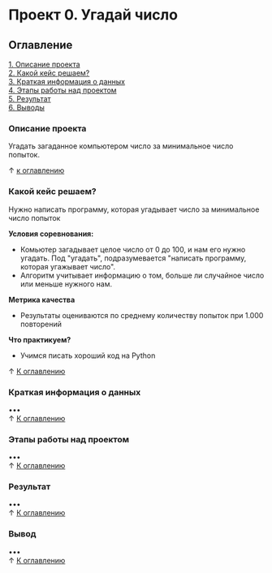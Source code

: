 # Проект 0. Угадай число

## Оглавление 
[1. Описание проекта](https://github.com/rafferti95/st_data_science/tree/master/Project%200#описание-проекта)\
[2. Какой кейс решаем?](https://github.com/rafferti95/st_data_science/tree/master/Project%200#какой-кейс-решаем)\
[3. Краткая информация о данных](https://github.com/rafferti95/st_data_science/tree/master/Project%200#краткая-информация-о-данных)\
[4. Этапы работы над проектом](https://github.com/rafferti95/st_data_science/tree/master/Project%200#этапы-работы-над-проектом)\
[5. Результат](https://github.com/rafferti95/st_data_science/tree/master/Project%200#результат)\
[6. Выводы](https://github.com/rafferti95/st_data_science/tree/master/Project%200#вывод)

### Описание проекта
Угадать загаданное компьютером число за минимальное число попыток.

↑ [к оглавлению](https://github.com/rafferti95/st_data_science/tree/master/Project%200#оглавление)


### Какой кейс решаем?
Нужно написать программу, которая угадывает число за минимальное число попыток

**Условия соревнования:**
- Комьютер загадывает целое число от 0 до 100, и нам его нужно угадать. Под "угадать", подразумевается "написать программу, которая угажывает число".
- Алгоритм учитывает информацию о том, больше ли случайное число или меньше нужного нам.

**Метрика качества**
- Результаты оцениваются по среднему количеству попыток при 1.000 повторений

**Что практикуем?**
- Учимся писать хороший код на Python

↑ [К оглавлению](https://github.com/rafferti95/st_data_science/tree/master/Project%200#оглавление)


### Краткая информация о данных
•••\
↑ [К оглавлению](https://github.com/rafferti95/st_data_science/tree/master/Project%200#оглавление)


### Этапы работы над проектом
•••\
↑ [К оглавлению](https://github.com/rafferti95/st_data_science/tree/master/Project%200#оглавление)


### Результат
•••\
↑ [К оглавлению](https://github.com/rafferti95/st_data_science/tree/master/Project%200#оглавление)


### Вывод
•••\
↑ [К оглавлению](https://github.com/rafferti95/st_data_science/tree/master/Project%200#оглавление)
